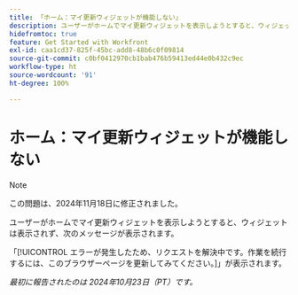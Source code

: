 ```yaml
---
title: 「ホーム：マイ更新ウィジェットが機能しない」
description: ユーザーがホームでマイ更新ウィジェットを表示しようとすると、ウィジェットは表示されず、メッセージが表示されます。
hidefromtoc: true
feature: Get Started with Workfront
exl-id: caa1cd37-825f-45bc-add8-48b6c0f09814
source-git-commit: c0bf0412970cb1bab476b59413ed44e0b432c9ec
workflow-type: ht
source-wordcount: '91'
ht-degree: 100%

---
```


# ホーム：マイ更新ウィジェットが機能しない

>[!NOTE]
>
>この問題は、2024年11月18日に修正されました。

ユーザーがホームでマイ更新ウィジェットを表示しようとすると、ウィジェットは表示されず、次のメッセージが表示されます。

「[!UICONTROL エラーが発生したため、リクエストを解決中です。作業を続行するには、このブラウザーページを更新してみてください。]」が表示されます。

_最初に報告されたのは 2024年10月23日（PT）です。_
